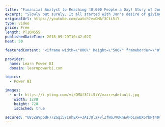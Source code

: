 ```yaml
---
title: "Financial Analyst to Reaching 40,000 People a Day! Story of Jon Acampora ExcelCampus.com"
excerpt: "Slowly but surely. It all started with Jon's desire of giving back to the community.  👉 Connect with Jon: https://www.ExcelCampus.com | https://www.youtube.com/user/ExcelCampus 👉 Join the LearnPowerBI Family: https://web.learnpowerbi.com/waitlist-invite/ ===================================== 👉 FREE"
originalUrl: https://youtube.com/watch?v=OMAf3Cti5iY
type: video
price: Free
length: PT16M55S
publishedDateTime: 2018-09-29T10:42:02Z
heat: 50

featuredContent: "<iframe width=\"800\" height=\"500\" frameborder=\"0\" src=\"https://www.youtube.com/embed/OMAf3Cti5iY\" allow=\"accelerometer; autoplay; encrypted-media; gyroscope; picture-in-picture\" allowfullscreen></iframe>"

provider:
  name: Learn Power BI
  domain: learnpowerbi.com

topics:
  - Power BI

images:
  - url: https://i.ytimg.com/vi/OMAf3Cti5iY/maxresdefault.jpg
    width: 1280
    height: 720
    isCached: true

secured: "U85ZWVpbdF77ZGqi57InhEX++3AI30l2+vlZfWoJV0RnEAPo1swDXoYbPt40v/q7/DHw4zcgmNLMtaHxYYM0Hg7LlJ0/curWSHSDo+TwZgGhU/WrO/sa0qtPR7E//Jn1Vz4+GISNoqvXG6mRCE3mw7qFdm29CBLnwLfHHipgIjGrCo+XGjzcAqfb3lrVgnzt6qxI8p/y2qYuYJ1ewlBnfDWqndNPXHVsENSYb+JfqLcHM9QAeBSpAXLXupOfFdfFQHpaTxOsbzFugtPb9ASYI2Egbuw43by40SQhwQlDS3ejW8Q+PLEHotRT/yXJW5G5UKGK34bYEMXFWqDzzJ0cfZNI/FUSDQuT070OrIWKpBXjegSiIWmAaxeN7S+eHa6OKy/lhhXAbDRNhuiV/nRem4mlThu81fh7Dw/9MXiKjR8=;H7AZvOmFwaBdHIGq6hqOGg=="
---
```


